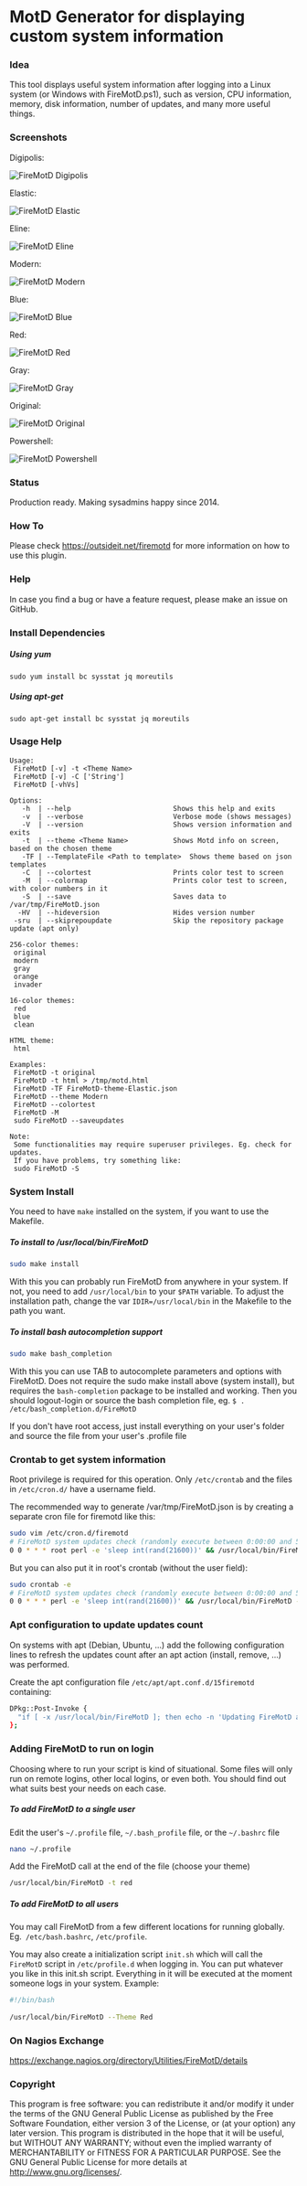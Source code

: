 # MotD Generator for displaying custom system information

### Idea

This tool displays useful system information after logging into a Linux system (or Windows with FireMotD.ps1), such as version, CPU information, 
memory, disk information, number of updates, and many more useful things. 

### Screenshots

Digipolis:

![FireMotD Digipolis](/../screenshots/FireMotD-Theme-Digipolis-v9.01.png?raw=true "FireMotD Digipolis")

Elastic:

![FireMotD Elastic](/../screenshots/FireMotD-Theme-Elastic-v9.01.png?raw=true "FireMotD Elastic")

Eline:

![FireMotD Eline](/../screenshots/FireMotD-Theme-Eline-v9.01.png?raw=true "FireMotD Eline")

Modern:

![FireMotD Modern](/../screenshots/FireMotD-Theme-Modern-v8.04.png?raw=true "FireMotD Modern")

Blue:

![FireMotD Blue](/../screenshots/FireMotD-Theme-Blue-v8.04.png?raw=true "FireMotD Blue")

Red:

![FireMotD Red](/../screenshots/FireMotD-Theme-Red-v8.04.png?raw=true "FireMotD Red")

Gray:

![FireMotD Gray](/../screenshots/FireMotD-Theme-Gray-v8.04.png?raw=true "FireMotD Gray")

Original:

![FireMotD Original](/../screenshots/FireMotD-Theme-Original-v8.04.png?raw=true "FireMotD Original")

Powershell:

![FireMotD Powershell](/../screenshots/FireMotD-Powershell.png?raw=true "FireMotD Powershell")

### Status

Production ready. Making sysadmins happy since 2014.

### How To

Please check https://outsideit.net/firemotd for more information on how to use this plugin.

### Help

In case you find a bug or have a feature request, please make an issue on GitHub.

### Install Dependencies

##### Using yum
```
sudo yum install bc sysstat jq moreutils
```

##### Using apt-get
```
sudo apt-get install bc sysstat jq moreutils
```

### Usage Help

```
Usage:
 FireMotD [-v] -t <Theme Name>
 FireMotD [-v] -C ['String']
 FireMotD [-vhVs]

Options:
   -h  | --help               			Shows this help and exits
   -v  | --verbose            			Verbose mode (shows messages)
   -V  | --version            			Shows version information and exits
   -t  | --theme <Theme Name> 			Shows Motd info on screen, based on the chosen theme
   -TF | --TemplateFile <Path to template> 	Shows theme based on json templates
   -C  | --colortest          			Prints color test to screen
   -M  | --colormap           			Prints color test to screen, with color numbers in it
   -S  | --save               			Saves data to /var/tmp/FireMotD.json
  -HV  | --hideversion        			Hides version number
 -sru  | --skiprepoupdate     			Skip the repository package update (apt only)

256-color themes:
 original
 modern
 gray
 orange
 invader

16-color themes:
 red
 blue
 clean

HTML theme:
 html

Examples:
 FireMotD -t original
 FireMotD -t html > /tmp/motd.html
 FireMotD -TF FireMotD-theme-Elastic.json
 FireMotD --theme Modern
 FireMotD --colortest
 FireMotD -M
 sudo FireMotD --saveupdates

Note:
 Some functionalities may require superuser privileges. Eg. check for updates.
 If you have problems, try something like:
 sudo FireMotD -S
```

### System Install

You need to have `make` installed on the system, if you want to use the Makefile.

##### To install to /usr/local/bin/FireMotD
```bash
sudo make install
```
With this you can probably run FireMotD from anywhere in your system. If not, you need to add `/usr/local/bin` to your `$PATH` variable. To adjust the installation path, change the var `IDIR=/usr/local/bin` in the Makefile to the path you want.

##### To install bash autocompletion support
```bash
sudo make bash_completion
```
With this you can use TAB to autocomplete parameters and options with FireMotD.
Does not require the sudo make install above (system install), but requires the `bash-completion` package to be installed and working. Then you should logout-login or source the bash completion file, eg. `$ . /etc/bash_completion.d/FireMotD`  

If you don't have root access, just install everything on your user's folder and source the file from your user's .profile file

### Crontab to get system information

Root privilege is required for this operation. Only `/etc/crontab` and the files in `/etc/cron.d/` have a username field.
 
The recommended way to generate /var/tmp/FireMotD.json is by creating a separate cron file for firemotd like this:

```bash
sudo vim /etc/cron.d/firemotd
# FireMotD system updates check (randomly execute between 0:00:00 and 5:59:59)
0 0 * * * root perl -e 'sleep int(rand(21600))' && /usr/local/bin/FireMotD -S &>/dev/null
```

But you can also put it in root's crontab (without the user field):

```bash
sudo crontab -e
# FireMotD system updates check (randomly execute between 0:00:00 and 5:59:59)
0 0 * * * perl -e 'sleep int(rand(21600))' && /usr/local/bin/FireMotD -S &>/dev/null
```

### Apt configuration to update updates count

On systems with apt (Debian, Ubuntu, ...) add the following configuration lines to refresh the updates count after an apt action (install, remove, ...) was performed.

Create the apt configuration file `/etc/apt/apt.conf.d/15firemotd` containing:
```bash
DPkg::Post-Invoke {
  "if [ -x /usr/local/bin/FireMotD ]; then echo -n 'Updating FireMotD available updates count ... '; /usr/local/bin/FireMotD -sru -S; echo ''; fi";
};
```

### Adding FireMotD to run on login

Choosing where to run your script is kind of situational. Some files will only run on remote logins, other local logins, or even both. You should find out what suits best your needs on each case.

##### To add FireMotD to a single user
Edit the user's `~/.profile` file, `~/.bash_profile` file, or the `~/.bashrc` file
```bash
nano ~/.profile
```

Add the FireMotD call at the end of the file (choose your theme)
```bash
/usr/local/bin/FireMotD -t red
```

##### To add FireMotD to all users
You may call FireMotD from a few different locations for running globally.  
Eg.` /etc/bash.bashrc`, `/etc/profile`.  

You may also create a initialization script `init.sh` which will call the `FireMotD` script in `/etc/profile.d` when logging in. You can put whatever you like in this init.sh script. Everything in it will be executed at the moment someone logs in your system. Example:
```bash
#!/bin/bash
 
/usr/local/bin/FireMotD --Theme Red
```

### On Nagios Exchange

https://exchange.nagios.org/directory/Utilities/FireMotD/details

### Copyright

This program is free software: you can redistribute it and/or modify it under the terms of the GNU General Public 
License as published by the Free Software Foundation, either version 3 of the License, or (at your option) any later 
version. This program is distributed in the hope that it will be useful, but WITHOUT ANY WARRANTY; without even the 
implied warranty of MERCHANTABILITY or FITNESS FOR A PARTICULAR PURPOSE. See the GNU General Public License for more 
details at <http://www.gnu.org/licenses/>.
